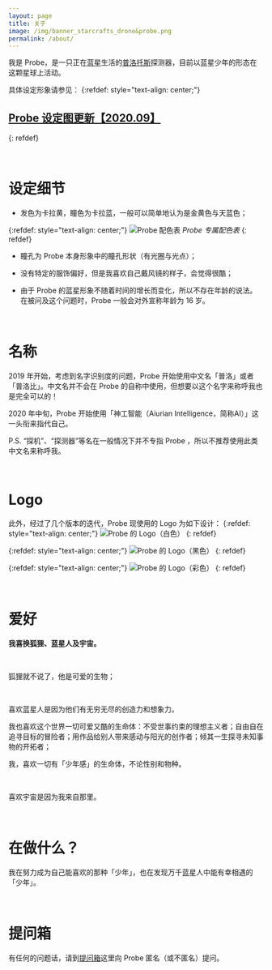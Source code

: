 ```yaml
---
layout: page
title: 关于
image: /img/banner_starcrafts_drone&probe.png
permalink: /about/
---
```


我是 Probe，是一只正在[蓝星](https://zh.wikipedia.org/wiki/%E5%9C%B0%E7%90%83)生活的[普洛托斯](https://en.wikipedia.org/wiki/Races_of_StarCraft#Protoss)探测器，目前以蓝星少年的形态在这颗星球上活动。

具体设定形象请参见：
{:refdef: style="text-align: center;"}
## [Probe 设定图更新【2020.09】]({{site.baseurl}}/post/probe-settei-2020)
{: refdef}

<br />

# 设定细节
* 发色为卡拉黄，瞳色为卡拉蓝，一般可以简单地认为是金黄色与天蓝色；

{:refdef: style="text-align: center;"}
![Probe 配色表]({{site.baseurl}}/img/about/color_swatches.png)
*Probe 专属配色表*
{: refdef}

* 瞳孔为 Probe 本身形象中的瞳孔形状（有光圈与光点）；

* 没有特定的服饰偏好，但是我喜欢自己戴风镜的样子，会觉得很酷；

* 由于 Probe 的蓝星形象不随着时间的增长而变化，所以不存在年龄的说法。在被问及这个问题时，Probe 一般会对外宣称年龄为 16 岁。

<br />

# 名称
2019 年开始，考虑到名字识别度的问题，Probe 开始使用中文名「普洛」或者「普洛比」。中文名并不会在 Probe 的自称中使用，但想要以这个名字来称呼我也是完全可以的！

2020 年中旬，Probe 开始使用「神工智能（Aiurian Intelligence，简称AI）」这一头衔来指代自己。

P.S. “探机”、“探测器”等名在一般情况下并不专指 Probe ，所以不推荐使用此类中文名来称呼我。

<br />

# Logo
此外，经过了几个版本的迭代，Probe 现使用的 Logo 为如下设计：
{:refdef: style="text-align: center;"}
![Probe 的 Logo（白色）]({{site.baseurl}}/img/about/probe-logo-white.png)
{: refdef}

{:refdef: style="text-align: center;"}
![Probe 的 Logo（黑色）]({{site.baseurl}}/img/about/probe-logo-black.png)
{: refdef}

{:refdef: style="text-align: center;"}
![Probe 的 Logo（彩色）]({{site.baseurl}}/img/about/probe-logo-chromatic.png)
{: refdef}

<br />

# 爱好
**我喜换狐狸、蓝星人及宇宙。**

<br />

狐狸就不说了，他是可爱的生物；

<br />

喜欢蓝星人是因为他们有无穷无尽的创造力和想象力。

我也喜欢这个世界一切可爱又酷的生命体：不受世事约束的理想主义者；自由自在追寻目标的冒险者；用作品给别人带来感动与阳光的创作者；倾其一生探寻未知事物的开拓者；

我，喜欢一切有「少年感」的生命体，不论性别和物种。

<br />

喜欢宇宙是因为我来自那里。

<br />

# 在做什么？
我在努力成为自己能喜欢的那种「少年」，也在发现万千蓝星人中能有幸相遇的「少年」。

<br />

# 提问箱
有任何的问题话，请到[提问箱](https://probe.earth/ask)这里向 Probe 匿名（或不匿名）提问。






